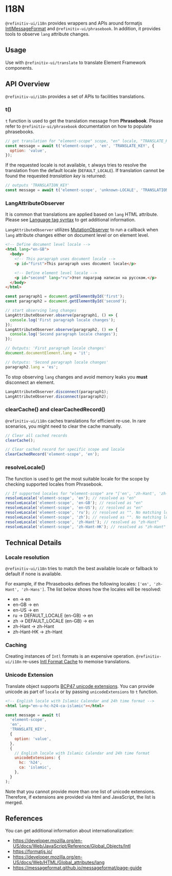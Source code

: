 # I18N

`@refinitiv-ui/i18n` provides wrappers and APIs around formatjs [IntlMessageFormat](https://formatjs.io/docs/intl-messageformat/) and `@refinitiv-ui/phrasebook`. In addition, it provides tools to observe `lang` attribute changes.

## Usage

Use with `@refinitiv-ui/translate` to translate Element Framework components.

## API Overview

`@refinitiv-ui/i18n` provides a set of APIs to facilities translations.

### t()

`t` function is used to get the translation message from **Phrasebook**. Please refer to `@refinitiv-ui/phrasebook` documentation on how to populate phrasebooks.

```js
// get translation for "element-scope" scope, "en" locale, "TRANSLATE_KEY" with options
const message = await t('element-scope', 'en', 'TRANSLATE_KEY', {
  option: 'value',
});
```

If the requested locale is not available, `t` always tries to resolve the translation from the default locale (`DEFAULT_LOCALE`). If translation cannot be found the requested _translation key_ is returned:

```js
// outputs 'TRANSLATION_KEY'
const message = await t('element-scope', 'unknown-LOCALE', 'TRANSLATION_KEY');
```

### LangAttributeObserver

It is common that translations are applied based on `lang` HTML attribute. Please see [Language tag syntax](https://developer.mozilla.org/en-US/docs/Web/HTML/Global_attributes/lang) to get additional information.

`LangAttributeObserver` utilizes [MutationObserver](https://developer.mozilla.org/en-US/docs/Web/API/MutationObserver) to run a callback when `lang` attribute changes either on document level or on element level.

```html
<!-- Define document level locale -->
<html lang="en-GB">
  <body>
    <!-- This paragraph uses document locale -->
    <p id="first">This paragraph uses document locale</p>

    <!-- Define element level locale -->
    <p id="second" lang="ru">Этот параграф написан на русском.</p>
  </body>
</html>
```

```js
const paragraph1 = document.getElementById('first');
const paragraph2 = document.getElementById('second');

// start observing lang changes
LangAttributeObserver.observe(paragraph1, () => {
  console.log('First paragraph locale changes');
});
LangAttributeObserver.observe(paragraph2, () => {
  console.log('Second paragraph locale changes');
});

// Outputs: 'First paragraph locale changes'
document.documentElement.lang = 'it';

// Outputs: 'Second paragraph locale changes'
paragraph2.lang = 'es';
```

To stop observing `lang` changes and avoid memory leaks you **must** disconnect an element.

```js
LangAttributeObserver.disconnect(paragraph1);
LangAttributeObserver.disconnect(paragraph2);
```

### clearCache() and clearCachedRecord()

`@refinitiv-ui/i18n` caches translations for efficient re-use. In rare scenarios, you might need to clear the cache manually.

```js
// Clear all cached records
clearCache();

// Clear cached record for specific scope and locale
clearCachedRecord('element-scope', 'en');
```

### resolveLocale()

The function is used to get the most suitable locale for the scope by checking supported locales from Phrasebook.

```js
// If supported locales for "element-scope" are "['en', 'zh-Hant', 'zh-Hans']"
resolveLocale('element-scope', 'en'); // resolved as "en"
resolveLocale('element-scope', 'en-GB'); // resolved as "en"
resolveLocale('element-scope', 'en-US'); // resolved as "en"
resolveLocale('element-scope', 'ru'); // resolved as "". No matching locales
resolveLocale('element-scope', 'zh'); // resolved as "". No matching locales
resolveLocale('element-scope', 'zh-Hant'); // resolved as "zh-Hant"
resolveLocale('element-scope', 'zh-Hant-HK'); // resolved as "zh-Hant"
```

## Technical Details

### Locale resolution

`@refinitiv-ui/i18n` tries to match the best available locale or fallback to default if none is available.

For example, if the Phrasebooks defines the following locales: `['en', 'zh-Hant', 'zh-Hans']`. The list below shows how the locales will be resolved:

- en -> en
- en-GB -> en
- en-US -> en
- ru -> DEFAULT_LOCALE (en-GB) -> en
- zh -> DEFAULT_LOCALE (en-GB) -> en
- zh-Hant -> zh-Hant
- zh-Hant-HK -> zh-Hant

### Caching

Creating instances of `Intl` formats is an expensive operation. `@refinitiv-ui/i18n` re-uses [Intl Format Cache](https://www.npmjs.com/package/intl-format-cache) to memoise translations.

### Unicode Extension

Translate object supports [BCP47 unicode extensions](https://www.w3.org/International/multilingualweb/dublin/slides/23b-davis.pdf). You can provide unicode as part of `locale` or by passing `unicodeExtensions` to `t` function.

```html
<!-- English locale with Islamic Calendar and 24h time format -->
<html lang="en-u-hc-h24-ca-islamic"></html>
```

```js
const message = await t(
  'element-scope',
  'en',
  'TRANSLATE_KEY',
  {
    option: 'value',
  },
  {
    // English locale with Islamic Calendar and 24h time format
    unicodeExtensions: {
      hc: 'h24',
      ca: 'islamic',
    },
  }
);
```

Note that you cannot provide more than one list of unicode extensions. Therefore, if extensions are provided via html and JavaScript, the list is merged.

## References

You can get additional information about internationalization:

- https://developer.mozilla.org/en-US/docs/Web/JavaScript/Reference/Global_Objects/Intl
- https://formatjs.io/
- https://developer.mozilla.org/en-US/docs/Web/HTML/Global_attributes/lang
- https://messageformat.github.io/messageformat/page-guide
